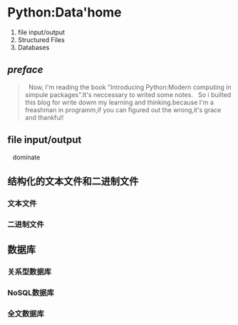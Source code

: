 # Python:Data'home #
 1. file input/output
 2. Structured Files
 3. Databases
 
## *preface* ##

>   Now, I'm reading the book "Introducing Python:Modern computing in simpule packages".It's neccessary to writed some notes.
    So i builted this blog for write dowm my learning and thinking.because I'm a freashman in programm,if you can figured out 
    the wrong,it's grace and thankful!

## file input/output ##
    dominate
## 结构化的文本文件和二进制文件 ##
### 文本文件 ###
### 二进制文件 ###

## 数据库 ##
### 关系型数据库 ###
### NoSQL数据库 ###
### 全文数据库 ###
